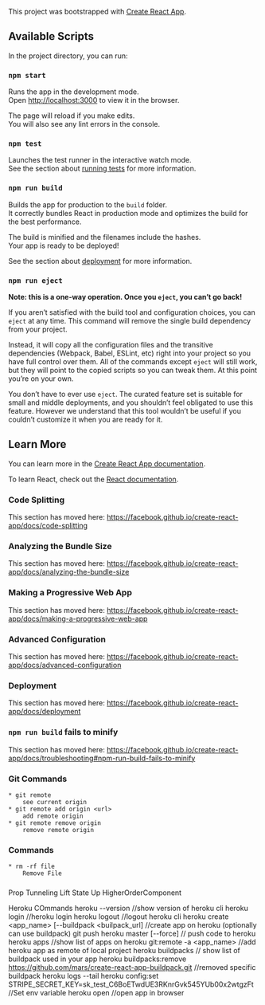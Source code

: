 This project was bootstrapped with [Create React App](https://github.com/facebook/create-react-app).

## Available Scripts

In the project directory, you can run:

### `npm start`

Runs the app in the development mode.<br />
Open [http://localhost:3000](http://localhost:3000) to view it in the browser.

The page will reload if you make edits.<br />
You will also see any lint errors in the console.

### `npm test`

Launches the test runner in the interactive watch mode.<br />
See the section about [running tests](https://facebook.github.io/create-react-app/docs/running-tests) for more information.

### `npm run build`

Builds the app for production to the `build` folder.<br />
It correctly bundles React in production mode and optimizes the build for the best performance.

The build is minified and the filenames include the hashes.<br />
Your app is ready to be deployed!

See the section about [deployment](https://facebook.github.io/create-react-app/docs/deployment) for more information.

### `npm run eject`

**Note: this is a one-way operation. Once you `eject`, you can’t go back!**

If you aren’t satisfied with the build tool and configuration choices, you can `eject` at any time. This command will remove the single build dependency from your project.

Instead, it will copy all the configuration files and the transitive dependencies (Webpack, Babel, ESLint, etc) right into your project so you have full control over them. All of the commands except `eject` will still work, but they will point to the copied scripts so you can tweak them. At this point you’re on your own.

You don’t have to ever use `eject`. The curated feature set is suitable for small and middle deployments, and you shouldn’t feel obligated to use this feature. However we understand that this tool wouldn’t be useful if you couldn’t customize it when you are ready for it.

## Learn More

You can learn more in the [Create React App documentation](https://facebook.github.io/create-react-app/docs/getting-started).

To learn React, check out the [React documentation](https://reactjs.org/).

### Code Splitting

This section has moved here: https://facebook.github.io/create-react-app/docs/code-splitting

### Analyzing the Bundle Size

This section has moved here: https://facebook.github.io/create-react-app/docs/analyzing-the-bundle-size

### Making a Progressive Web App

This section has moved here: https://facebook.github.io/create-react-app/docs/making-a-progressive-web-app

### Advanced Configuration

This section has moved here: https://facebook.github.io/create-react-app/docs/advanced-configuration

### Deployment

This section has moved here: https://facebook.github.io/create-react-app/docs/deployment

### `npm run build` fails to minify

This section has moved here: https://facebook.github.io/create-react-app/docs/troubleshooting#npm-run-build-fails-to-minify



### Git Commands
    * git remote
        see current origin
    * git remote add origin <url>
        add remote origin
    * git remote remove origin
        remove remote origin


### Commands
    * rm -rf file
        Remove File

### 
Prop Tunneling
Lift State Up
HigherOrderComponent

Heroku COmmands
    heroku --version    //show version of heroku cli
    heroku login    //heroku login
    heroku logout   //logout heroku cli
    heroku create <app_name> [--buildpack <builpack_url]    //create app on heroku (optionally can use buildpack)
    git push heroku master [--force] // push code to heroku
    heroku apps //show list of apps on heroku
    git:remote -a <app_name>    //add heroku app as remote of local project
    heroku buildpacks // show list of buildpack used in your app
    heroku buildpacks:remove https://github.com/mars/create-react-app-buildpack.git //removed specific buildpack
    heroku logs --tail
    heroku config:set STRIPE_SECRET_KEY=sk_test_C6BoETwdUE3RKnrGvk545YUb00x2wtgzFt  //Set env variable
    heroku open //open app in browser